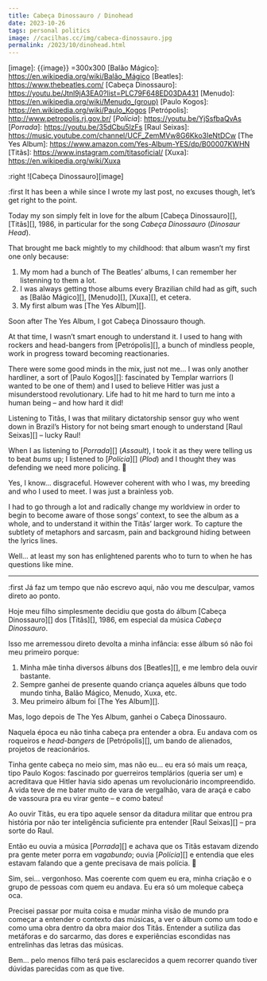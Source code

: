 ```yaml
---
title: Cabeça Dinossauro / Dinohead
date: 2023-10-26
tags: personal politics
image: //cacilhas.cc/img/cabeca-dinossauro.jpg
permalink: /2023/10/dinohead.html
---
```

[image]: {{image}} =300x300
[Balão Mágico]: https://en.wikipedia.org/wiki/Balão_Mágico
[Beatles]: https://www.thebeatles.com/
[Cabeça Dinossauro]: https://youtu.be/Jtnl9jA3EA0?list=PLC79F648ED03DA431
[Menudo]: https://en.wikipedia.org/wiki/Menudo_(group)
[Paulo Kogos]: https://en.wikipedia.org/wiki/Paulo_Kogos
[Petrópolis]: http://www.petropolis.rj.gov.br/
[*Polícia*]: https://youtu.be/YjSsfbaQvAs
[*Porrada*]: https://youtu.be/35dCbu5lzFs
[Raul Seixas]: https://music.youtube.com/channel/UCF_ZemMVw8G6Kko3IeNtDCw
[The Yes Album]: https://www.amazon.com/Yes-Album-YES/dp/B00007KWHN
[Titãs]: https://www.instagram.com/titasoficial/
[Xuxa]: https://en.wikipedia.org/wiki/Xuxa

:right ![Cabeça Dinossauro][image]

:first It has been a while since I wrote my last post, no excuses though, let’s
get right to the point.

Today my son simply felt in love for the album [Cabeça Dinossauro][], [Titãs][],
1986, in particular for the song *Cabeça Dinossauro* (*Dinosaur Head*).

That brought me back mightly to my childhood: that album wasn’t my first one
only because:

1. My mom had a bunch of The Beatles’ albums, I can remember her listenning to
  them a lot.
1. I was always getting those albums every Brazilian child had as gift, such as
  [Balão Mágico][], [Menudo][], [Xuxa][], et cetera.
1. My first album was [The Yes Album][].

Soon after The Yes Album, I got Cabeça Dinossauro though.

At that time, I wasn’t smart enough to understand it. I used to hang with
rockers and head-bangers from [Petrópolis][], a bunch of mindless people, work
in progress toward becoming reactionaries.

There were some good minds in the mix, just not me… I was only another
hardliner, a sort of [Paulo Kogos][]: fascinated by Templar warriors (I wanted
to be one of them) and I used to believe Hitler was just a misunderstood
revolutionary. Life had to hit me hard to turn me into a human being – and how
hard it did!

Listening to Titãs, I was that military dictatorship sensor guy who went down in
Brazil’s History for not being smart enough to understand [Raul Seixas][] –
lucky Raul!

When I as listening to [*Porrada*][] (*Assault*), I took it as they were telling
us to beat *bums* up; I listened to [*Polícia*][] (*Plod*) and I thought they
was defending we need more policing. 🤦

Yes, I know… disgraceful. However coherent with who I was, my breeding and who
I used to meet. I was just a brainless yob.

I had to go through a lot and radically change my worldview іn order to begin to
become aware of those songs’ context, to see the album as a whole, and to
understand it within the Titãs’ larger work. To capture the subtlety of
metaphors and sarcasm, pain and background hiding between the lyrics lines.

Well… at least my son has enlightened parents who to turn to when he has
questions like mine.

-----

:first Já faz um tempo que não escrevo aqui, não vou me desculpar, vamos direto
ao ponto.

Hoje meu filho simplesmente decidiu que gosta do álbum [Cabeça Dinossauro][]
dos [Titãs][], 1986, em especial da música *Cabeça Dinossauro*.

Isso me arremessou direto devolta a minha infância: esse álbum só não foi meu
primeiro porque:

1. Minha mãe tinha diversos álbuns dos [Beatles][], e me lembro dela ouvir
  bastante.
1. Sempre ganhei de presente quando criança aqueles álbuns que todo mundo tinha,
  Balão Mágico, Menudo, Xuxa, etc.
1. Meu primeiro álbum foi [The Yes Album][].

Mas, logo depois de The Yes Album, ganhei o Cabeça Dinossauro.

Naquela época eu não tinha cabeça pra entender a obra. Eu andava com os
roqueiros e *head-bangers* de [Petrópolis][], um bando de alienados, projetos
de reacionários.

Tinha gente cabeça no meio sim, mas não eu… eu era só mais um reaça, tipo Paulo
Kogos: fascinado por guerreiros templários (queria ser um) e acreditava que
Hitler havia sido apenas um revolucionário incompreendido. A vida teve de me
bater muito de vara de vergalhão, vara de araçá e cabo de vassoura pra eu virar
gente – e como bateu!

Ao ouvir Titãs, eu era tipo aquele sensor da ditadura militar que entrou pra
história por não ter inteligência suficiente pra entender [Raul Seixas][] –
pra sorte do Raul.

Então eu ouvia a música [*Porrada*][] e achava que os Titãs estavam dizendo
pra gente meter porra em *vagabundo*; ouvia [*Polícia*][] e entendia que eles
estavam falando que a gente precisava de mais polícia. 🤦

Sim, sei… vergonhoso. Mas coerente com quem eu era, minha criação e o grupo de
pessoas com quem eu andava. Eu era só um moleque cabeça oca.

Precisei passar por muita coisa e mudar minha visão de mundo pra começar a
entender o contexto das músicas, a ver o álbum como um todo e como uma obra
dentro da obra maior dos Titãs. Entender a sutiliza das metáforas e do sarcarmo,
das dores e experiências escondidas nas entrelinhas das letras das músicas.

Bem… pelo menos filho terá pais esclarecidos a quem recorrer quando tiver
dúvidas parecidas com as que tive.
